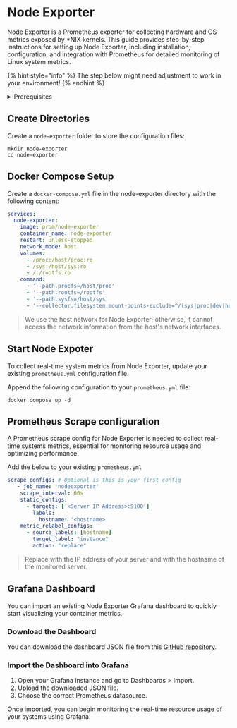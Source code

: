 # Node Exporter

Node Exporter is a Prometheus exporter for collecting hardware and OS metrics exposed by *NIX kernels. This guide provides step-by-step instructions for setting up Node Exporter, including installation, configuration, and integration with Prometheus for detailed monitoring of Linux system metrics.

{% hint style="info" %}
The step below might need adjustment to work in your environment!
{% endhint %}

<details>

<summary>Prerequisites</summary>

* Docker installed on your server

</details>

## Create Directories

Create a `node-exporter` folder to store the configuration files:

```shell
mkdir node-exporter
cd node-exporter
```

## Docker Compose Setup

Create a `docker-compose.yml` file in the node-exporter directory with the following content:

```yaml
services:
  node-exporter:
    image: prom/node-exporter
    container_name: node-exporter
    restart: unless-stopped
    network_mode: host
    volumes:
      - /proc:/host/proc:ro
      - /sys:/host/sys:ro
      - /:/rootfs:ro
    command:
      - '--path.procfs=/host/proc'
      - '--path.rootfs=/rootfs'
      - '--path.sysfs=/host/sys'
      - '--collector.filesystem.mount-points-exclude=^/(sys|proc|dev|host|etc)($$|/)'
```
> We use the host network for Node Exporter; otherwise, it cannot access the network information from the host's network interfaces.

## Start Node Expoter

To collect real-time system metrics from Node Exporter, update your existing `prometheus.yml` configuration file.

Append the following configuration to your `prometheus.yml` file:

```shell
docker compose up -d
```

## Prometheus Scrape configuration

A Prometheus scrape config for Node Exporter is needed to collect real-time systems metrics, essential for monitoring resource usage and optimizing performance.

Add the below to your existing `prometheus.yml`

```yaml
scrape_configs: # Optional is this is your first config
   - job_name: 'nodeexporter'
    scrape_interval: 60s
    static_configs:
      - targets: ['<Server IP Address>:9100']
        labels:
          hostname: '<hostname>'
    metric_relabel_configs:
      - source_labels: [hostname]
        target_label: "instance"
        action: "replace"
```
> Replace <Server IP Address> with the IP address of your server and <hostname> with the hostname of the monitored server.

## Grafana Dashboard

You can import an existing Node Exporter Grafana dashboard to quickly start visualizing your container metrics.

### Download the Dashboard

You can download the dashboard JSON file from this [GitHub repository](https://github.com/svenvg93/Grafana-Dashboard/tree/master/node\_expoter).

### Import the Dashboard into Grafana

1.	Open your Grafana instance and go to Dashboards > Import.
2.	Upload the downloaded JSON file.
3.	Choose the correct Prometheus datasource.

Once imported, you can begin monitoring the real-time resource usage of your systems using Grafana.